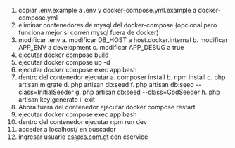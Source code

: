 1. copiar .env.example a .env y docker-compose.yml.example a docker-compose.yml
2. eliminar contenedores de mysql del docker-compose (opcional pero funciona mejor si corren mysql fuera de docker)
3. modificar .env
	a. modificar DB_HOST a host.docker.internal
	b. modificar APP_ENV a development
	c. modificar APP_DEBUG a true
4. ejecutar docker compose build
5. ejecutar docker compose up -d
6. ejecutar docker compose exec app bash
7. dentro del contenedor ejecutar 
	a. composer install
	b. npm install
	c. php artisan migrate
	d. php artisan db:seed
	f. php artisan db:seed --class=InitialSeeder
	g. php artisan db:seed --class=GodSeeder
	h. php artisan key:generate
	i. exit
8. Ahora fuera del contenedor ejecutar docker compose restart
9. ejecutar docker compose exec app bash
10. dentro del contenedor ejecutar npm run dev
11. acceder a localhost/ en buscador
12. ingresar usuario cs@cs.com.gt con cservice